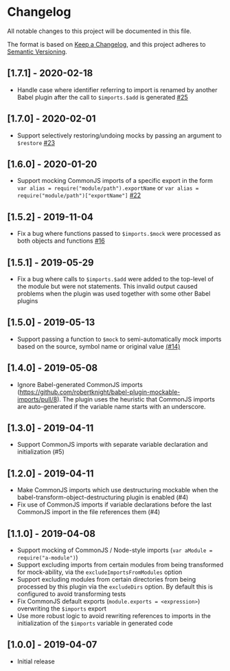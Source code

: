 # Changelog

All notable changes to this project will be documented in this file.

The format is based on [Keep a Changelog](https://keepachangelog.com/en/1.0.0/),
and this project adheres to [Semantic Versioning](https://semver.org/spec/v2.0.0.html).

## [1.7.1] - 2020-02-18

- Handle case where identifier referring to import is renamed by another Babel
  plugin after the call to `$imports.$add` is generated [#25](https://github.com/robertknight/babel-plugin-mockable-imports/pull/25)

## [1.7.0] - 2020-02-01

- Support selectively restoring/undoing mocks by passing an argument to `$restore`
  [#23](https://github.com/robertknight/babel-plugin-mockable-imports/pull/23)

## [1.6.0] - 2020-01-20

- Support mocking CommonJS imports of a specific export in the form
  `var alias = require("module/path").exportName` or
  `var alias = require("module/path")["exportName"]` [#22](https://github.com/robertknight/babel-plugin-mockable-imports/pull/22)

## [1.5.2] - 2019-11-04

- Fix a bug where functions passed to `$imports.$mock` were processed as both
  objects and functions
  [#16](https://github.com/robertknight/babel-plugin-mockable-imports/pull/16)

## [1.5.1] - 2019-05-29

- Fix a bug where calls to `$imports.$add` were added to the top-level of the
  module but were not statements. This invalid output caused problems when the
  plugin was used together with some other Babel plugins

## [1.5.0] - 2019-05-13

- Support passing a function to `$mock` to semi-automatically mock imports
  based on the source, symbol name or original value
  [(#14)](https://github.com/robertknight/babel-plugin-mockable-imports/pull/14)

## [1.4.0] - 2019-05-08

- Ignore Babel-generated CommonJS imports (https://github.com/robertknight/babel-plugin-mockable-imports/pull/8).
  The plugin uses the heuristic that CommonJS imports are auto-generated if
  the variable name starts with an underscore.

## [1.3.0] - 2019-04-11

- Support CommonJS imports with separate variable declaration and
  initialization (#5)

## [1.2.0] - 2019-04-11

- Make CommonJS imports which use destructuring mockable when the
  babel-transform-object-destructuring plugin is enabled (#4)
- Fix use of CommonJS imports if variable declarations before the last
  CommonJS import in the file references them (#4)

## [1.1.0] - 2019-04-08

- Support mocking of CommonJS / Node-style imports (`var aModule = require("a-module")`)
- Support excluding imports from certain modules from being transformed for
  mock-ability, via the `excludeImportsFromModules` option
- Support excluding modules from certain directories from being processed by
  this plugin via the `excludeDirs` option. By default this is configured to
  avoid transforming tests
- Fix CommonJS default exports (`module.exports = <expression>`) overwriting the
  `$imports` export
- Use more robust logic to avoid rewriting references to imports in the
  initialization of the `$imports` variable in generated code

## [1.0.0] - 2019-04-07

- Initial release
